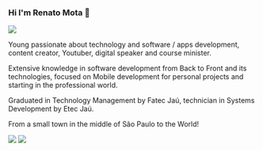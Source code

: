 ###  Hi I'm Renato Mota 👋

<a href="https://github.com/DeividWillyan/DeividWillyan">
  <img align="center" src="https://github-readme-stats.vercel.app/api?username=RenatoLucasMota&show_icons=true&line_height=27&count_private=true&title_color=ffffff&text_color=c9cacc&icon_color=9400D3&bg_color=1d1f21&hide=contribs,issues,prs"/>
</a>

Young passionate about technology and software / apps development, content creator,
 Youtuber, digital speaker and course minister.

 Extensive knowledge in software development from Back to Front and its technologies, focused on Mobile development for personal projects and starting in the professional world.

 Graduated in Technology Management by Fatec Jaú, technician in Systems Development by Etec Jaú.

 From a small town in the middle of São Paulo to the World!

[<img src="https://img.shields.io/badge/linkedin-%230077B5.svg?&style=for-the-badge&logo=linkedin&logoColor=white" />](https://www.linkedin.com/in/renatomotadeveloper/) [<img src="https://img.shields.io/badge/youtube-%230075B5.svg?&style=for-the-badge&logo=youtube&logoColor=white&color=red" />](https://www.youtube.com/channel/UCd-vLa_qcKve3CsDFlYiygA) 
